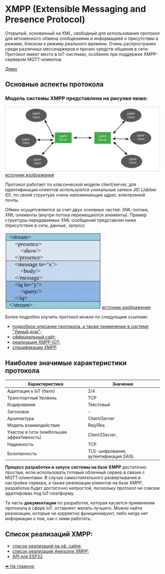 # XMPP (Extensible Messaging and Presence Protocol)

Открытый, основанный на XML, свободный для использования протокол для мгновенного обмена сообщениями и информацией о присутствии в режиме, близком к режиму реального времени. Очень распространен среди различных мессенджеров и прочих средств общения в сети. Протокол имеет место в IoT-системах, особенно при поддержке XMPP-сервером MQTT-клиентов.

[Демо](xmpp/demo/README.md)

## Основные аспекты протокола

### Модель системы XMPP представлена на рисунке ниже:

![XMPP System Structure](../media/xmpp/sys-structure.jpg)
[источник изображения](https://www.briskbraintech.com/xmpp-a-communication-protocol-for-the-internet-of-things/)

Протокол работает по классической модели client/server, для идентификации клиентов используются уникальные записи JID (Jabber ID), по своей структуре очень напоминающие адрес электронной почты.

Обмен осущетсвляется за счет двух основных частей: XML-потоки, XML-элементы (внутри потока перемещаются элементы). Пример структуры передаваемых XML-сообщений представлен ниже (присутствие в сети, данные, запрос).

![XMPP Message Structure](../media/xmpp/message.png)
[источник изображения](https://www.researchgate.net/publication/329609409_Security_Vulnerabilities_and_Cyber_Threat_Analysis_of_the_XMPP_Protocol_in_an_IoT_Ecosystem)

Более подробно изучить протокол можно по следующим ссылкам:
* [подробное описание протокола, а также применение в системе "Умный дом"](https://www.in.tum.de/fileadmin/w00bws/cm/thesis/bt-sauter-2020.pdf);
* [оффициальный сайт](https://xmpp.org);
* [реализация XMPP-IOT](https://xmpp.org/uses/internet-of-things.html);
* [спецификации XMPP](https://xmpp.org/extensions/).

## Наиболее значимые характеристики протокола

|   Характеристика  |   Значение    |
|----               |----
|   Адаптация к IoT (балл)    |   2/4 |
|   Транспортный Уровень    |   TCP |
|   Кодирование    |    Текстовый    |
|   Заголовок    |    -    |
|   Архитектура    |    Client/Server    |
|   Модель взаимодействия    |    Req/Res   |
|   Участок в сети (наибольшая эффективность)    |    Client2Server,    |
|   Надежность    |    TCP    |
|   Безопасность    |    TLS-шифрование, аутентификация SASL    |

**Процесс разработки и запуск системы на базе XMPP** достаточно простые, если использовать готовый облачный сервер в связке с MQTT-клиентами. В случае самостоятельного развертывания и настройки сервера, а также реализации клиентов на базе XMPP, разработка будет достаточно непростой, поскольку протокол не совсем адаптирован под IoT-платформу.

Та часть **документации** по разработке, которая касается применения протокола в сфере IoT, оставляет желать лучшего. Можно найти реализации, которые не корректно функционируют, либо нигде нет информации о том, как с ними работать.

## Список реализаций XMPP:
* [список реализаций на оф. сайте](https://xmpp.org/software/);
* [список реализаций Awesome XMPP](https://github.com/bluszcz/awesome-xmpp);
* [API для ESP32](https://github.com/COM8/esp32-xmpp-iot).

[:arrow_left: На главную](/README.md)
